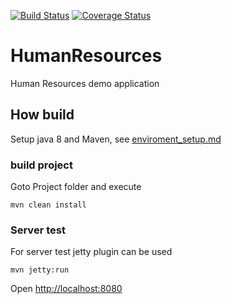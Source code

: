 [![Build Status](https://travis-ci.org/Brest-Java-Course-2019/HumanResources.svg?branch=master)](https://travis-ci.org/Brest-Java-Course-2019/HumanResources)
[![Coverage Status](https://coveralls.io/repos/github/Brest-Java-Course-2019/HumanResources/badge.svg?branch=master)](https://coveralls.io/github/Brest-Java-Course-2019/HumanResources?branch=master)

# HumanResources
Human Resources demo application


## How build

Setup java 8 and Maven, see [enviroment_setup.md](enviroment_setup.md) 
  
    
### build project 

Goto Project folder and execute  
    
    mvn clean install

### Server test

For server test jetty plugin can be used

    mvn jetty:run 
    
Open [http://localhost:8080](http://localhost:8080/hello)    